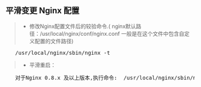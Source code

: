 平滑变更 Nginx 配置
-------------------
>* 修改Nginx配置文件后的较验命令.( nginx默认路径：/usr/local/nginx/conf/nginx.conf 一般是在这个文件中包含自定义配置的文件路径)
<pre>
   /usr/local/nginx/sbin/nginx -t
</pre>
>* 平滑重启：
<pre>
   对于Nginx 0.8.x 及以上版本,执行命令:  /usr/local/nginx/sbin/nginx -s reload
</pre>
